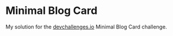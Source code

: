 # Minimal Blog Card

My solution for the [devchallenges.io](https://devchallenges.io/) Minimal Blog Card challenge.
